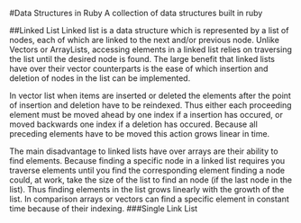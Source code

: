 #Data Structures in Ruby
A collection of data structures built in ruby

##Linked List
Linked list is a data structure which is represented by a list of nodes, each of which are linked to the next and/or previous node. Unlike Vectors or ArrayLists, accessing elements in a linked list relies on traversing the list until the desired node is found. The large benefit that linked lists have over their vector counterparts is the ease of which insertion and deletion of nodes in the list can be implemented.

In  vector list when items are inserted or deleted the elements after the point of insertion and deletion have to be reindexed. Thus either each proceeding element must be moved ahead by one index if a insertion has occured, or moved backwards one index if a deletion has occured. Because all preceding elements have to be moved this action grows linear in time.

The main disadvantage to linked lists have over arrays are their ability to find elements. Because finding a specific node in a linked list requires you traverse elements until you find the corresponding element finding a node could, at work, take the size of the list to find an node (if the last node in the list). Thus finding elements in the list grows linearly with the growth of the list. In comparison arrays or vectors can find a specific element in constant time because of their indexing. 
###Single Link List
